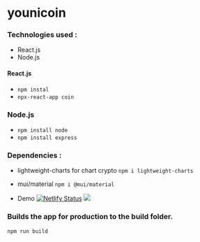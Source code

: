 # younicoin

### Technologies used :

- React.js
- Node.js

#### React.js 
- `npm instal `
- `npx-react-app coin`
### Node.js
- `npm install node`
- `npm install express`

### Dependencies :

- lightweight-charts for chart crypto   `npm i lightweight-charts`
- mui/material   `npm i @mui/material`

- Demo [![Netlify Status](https://api.netlify.com/api/v1/badges/6370d7bd-ab75-4f67-b50d-bdc2ae200ec0/deploy-status)](https://app.netlify.com/sites/sprightly-cat-46a4de/deploys)
![](./coin/src/asset/chart.gif)


### Builds the app for production to the build folder.
```
npm run build
```
